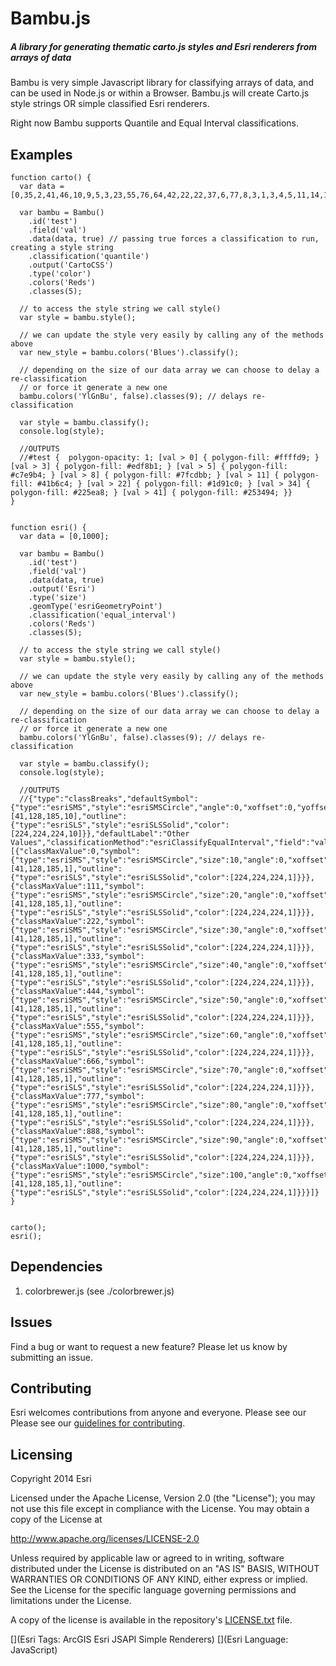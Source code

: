 # Bambu.js

##### A library for generating thematic carto.js styles and Esri renderers from arrays of data

Bambu is very simple Javascript library for classifying arrays of data, and can be used in Node.js or within a Browser. Bambu.js will create Carto.js style strings OR simple classified Esri renderers. 

Right now Bambu supports Quantile and Equal Interval classifications.

## Examples

    function carto() {
      var data = [0,35,2,41,46,10,9,5,3,23,55,76,64,42,22,22,37,6,77,8,3,1,3,4,5,11,14,17,34];
      
      var bambu = Bambu()
        .id('test')
        .field('val')
        .data(data, true) // passing true forces a classification to run, creating a style string
        .classification('quantile')
        .output('CartoCSS')
        .type('color')
        .colors('Reds')
        .classes(5);
      
      // to access the style string we call style() 
      var style = bambu.style();
      
      // we can update the style very easily by calling any of the methods above
      var new_style = bambu.colors('Blues').classify();
      
      // depending on the size of our data array we can choose to delay a re-classification
      // or force it generate a new one
      bambu.colors('YlGnBu', false).classes(9); // delays re-classification
      
      var style = bambu.classify();
      console.log(style);

      //OUTPUTS
      //#test {  polygon-opacity: 1; [val > 0] { polygon-fill: #ffffd9; } [val > 3] { polygon-fill: #edf8b1; } [val > 5] { polygon-fill: #c7e9b4; } [val > 8] { polygon-fill: #7fcdbb; } [val > 11] { polygon-fill: #41b6c4; } [val > 22] { polygon-fill: #1d91c0; } [val > 34] { polygon-fill: #225ea8; } [val > 41] { polygon-fill: #253494; }}
    } 


    function esri() {
      var data = [0,1000];
      
      var bambu = Bambu()
        .id('test')
        .field('val')
        .data(data, true)
        .output('Esri')
        .type('size')
        .geomType('esriGeometryPoint')
        .classification('equal_interval')
        .colors('Reds')
        .classes(5);
      
      // to access the style string we call style() 
      var style = bambu.style();
      
      // we can update the style very easily by calling any of the methods above
      var new_style = bambu.colors('Blues').classify();
      
      // depending on the size of our data array we can choose to delay a re-classification
      // or force it generate a new one
      bambu.colors('YlGnBu', false).classes(9); // delays re-classification
      
      var style = bambu.classify();
      console.log(style);

      //OUTPUTS
      //{"type":"classBreaks","defaultSymbol":{"type":"esriSMS","style":"esriSMSCircle","angle":0,"xoffset":0,"yoffset":0,"color":[41,128,185,10],"outline":{"type":"esriSLS","style":"esriSLSSolid","color":[224,224,224,10]}},"defaultLabel":"Other Values","classificationMethod":"esriClassifyEqualInterval","field":"val","minValue":0,"classBreakInfos":[{"classMaxValue":0,"symbol":{"type":"esriSMS","style":"esriSMSCircle","size":10,"angle":0,"xoffset":0,"yoffset":0,"color":[41,128,185,1],"outline":{"type":"esriSLS","style":"esriSLSSolid","color":[224,224,224,1]}}},{"classMaxValue":111,"symbol":{"type":"esriSMS","style":"esriSMSCircle","size":20,"angle":0,"xoffset":0,"yoffset":0,"color":[41,128,185,1],"outline":{"type":"esriSLS","style":"esriSLSSolid","color":[224,224,224,1]}}},{"classMaxValue":222,"symbol":{"type":"esriSMS","style":"esriSMSCircle","size":30,"angle":0,"xoffset":0,"yoffset":0,"color":[41,128,185,1],"outline":{"type":"esriSLS","style":"esriSLSSolid","color":[224,224,224,1]}}},{"classMaxValue":333,"symbol":{"type":"esriSMS","style":"esriSMSCircle","size":40,"angle":0,"xoffset":0,"yoffset":0,"color":[41,128,185,1],"outline":{"type":"esriSLS","style":"esriSLSSolid","color":[224,224,224,1]}}},{"classMaxValue":444,"symbol":{"type":"esriSMS","style":"esriSMSCircle","size":50,"angle":0,"xoffset":0,"yoffset":0,"color":[41,128,185,1],"outline":{"type":"esriSLS","style":"esriSLSSolid","color":[224,224,224,1]}}},{"classMaxValue":555,"symbol":{"type":"esriSMS","style":"esriSMSCircle","size":60,"angle":0,"xoffset":0,"yoffset":0,"color":[41,128,185,1],"outline":{"type":"esriSLS","style":"esriSLSSolid","color":[224,224,224,1]}}},{"classMaxValue":666,"symbol":{"type":"esriSMS","style":"esriSMSCircle","size":70,"angle":0,"xoffset":0,"yoffset":0,"color":[41,128,185,1],"outline":{"type":"esriSLS","style":"esriSLSSolid","color":[224,224,224,1]}}},{"classMaxValue":777,"symbol":{"type":"esriSMS","style":"esriSMSCircle","size":80,"angle":0,"xoffset":0,"yoffset":0,"color":[41,128,185,1],"outline":{"type":"esriSLS","style":"esriSLSSolid","color":[224,224,224,1]}}},{"classMaxValue":888,"symbol":{"type":"esriSMS","style":"esriSMSCircle","size":90,"angle":0,"xoffset":0,"yoffset":0,"color":[41,128,185,1],"outline":{"type":"esriSLS","style":"esriSLSSolid","color":[224,224,224,1]}}},{"classMaxValue":1000,"symbol":{"type":"esriSMS","style":"esriSMSCircle","size":100,"angle":0,"xoffset":0,"yoffset":0,"color":[41,128,185,1],"outline":{"type":"esriSLS","style":"esriSLSSolid","color":[224,224,224,1]}}}]}
    } 


    carto();
    esri();


## Dependencies

1. colorbrewer.js (see ./colorbrewer.js) 

## Issues

Find a bug or want to request a new feature?  Please let us know by submitting an issue.

## Contributing

Esri welcomes contributions from anyone and everyone. Please see our Please see our [guidelines for contributing](https://github.com/esri/contributing).

## Licensing

Copyright 2014 Esri

Licensed under the Apache License, Version 2.0 (the "License"); you may not use this file except in compliance with the License. You may obtain a copy of the License at

   http://www.apache.org/licenses/LICENSE-2.0

Unless required by applicable law or agreed to in writing, software distributed under the License is distributed on an "AS IS" BASIS, WITHOUT WARRANTIES OR CONDITIONS OF ANY KIND, either express or implied. See the License for the specific language governing permissions and limitations under the License.

A copy of the license is available in the repository's [LICENSE.txt](https://github.com/Esri/bambu-js/blob/master/LICENSE.txt) file.

[](Esri Tags: ArcGIS Esri JSAPI Simple Renderers)
[](Esri Language: JavaScript)